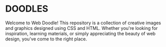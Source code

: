 # DOODLES
Welcome to Web Doodle! This repository is a collection of creative images and graphics designed using CSS and HTML. Whether you're looking for inspiration, learning materials, or simply appreciating the beauty of web design, you've come to the right place.

